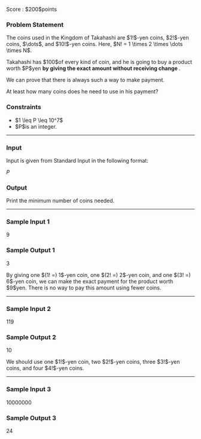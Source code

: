 
<div>

<span>

<span>

<p>
Score : $200$points
</p>

<div>

<section>

### **Problem Statement**

<p>
The coins used in the Kingdom of Takahashi are $1!$-yen coins, $2!$-yen coins, $\dots$, and $10!$-yen coins. Here, $N! = 1 \times 2 \times \dots \times N$.
</p>

<p>
Takahashi has $100$of every kind of coin, and he is going to buy a product worth $P$yen 
<strong>
by giving the exact amount without receiving change
</strong>
.
</p>

<p>
We can prove that there is always such a way to make payment.
</p>

<p>
At least how many coins does he need to use in his payment?
</p>

</section>

</div>

<div>

<section>

### **Constraints**

<ul>

<li>
$1 \leq P \leq 10^7$
</li>

<li>
$P$is an integer.
</li>

</ul>

</section>

</div>

---

<div>

<div>

<section>

### **Input**

<p>
Input is given from Standard Input in the following format:
</p>

<div>

$P$
</div>

</section>

</div>

<div>

<section>

### **Output**

<p>
Print the minimum number of coins needed.
</p>

</section>

</div>

</div>

---

<div>

<section>

### **Sample Input 1**

<div>

9

</div>

</section>

</div>

<div>

<section>

### **Sample Output 1**

<div>

3

</div>

<p>
By giving one $(1! =) 1$-yen coin, one $(2! =) 2$-yen coin, and one $(3! =) 6$-yen coin, we can make the exact payment for the product worth $9$yen. There is no way to pay this amount using fewer coins.
</p>

</section>

</div>

---

<div>

<section>

### **Sample Input 2**

<div>

119

</div>

</section>

</div>

<div>

<section>

### **Sample Output 2**

<div>

10

</div>

<p>
We should use one $1!$-yen coin, two $2!$-yen coins, three $3!$-yen coins, and four $4!$-yen coins.
</p>

</section>

</div>

---

<div>

<section>

### **Sample Input 3**

<div>

10000000

</div>

</section>

</div>

<div>

<section>

### **Sample Output 3**

<div>

24

</div>

</section>

</div>

</span>

</span>

</div>
